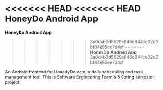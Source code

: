 <<<<<<< HEAD
<<<<<<< HEAD
HoneyDo Android App
=======
<strong>HoneyDo Android App</strong>
>>>>>>> 3a0d4b3d5629e846e944ce02d0bf84e95ee7d4af
=======
<strong>HoneyDo Android App</strong>
>>>>>>> 3a0d4b3d5629e846e944ce02d0bf84e95ee7d4af

An Android frontend for HonedyDo.com, a daily scheduling and task management tool. 
This is Software Engineering Team's 5 Spring semester project.
